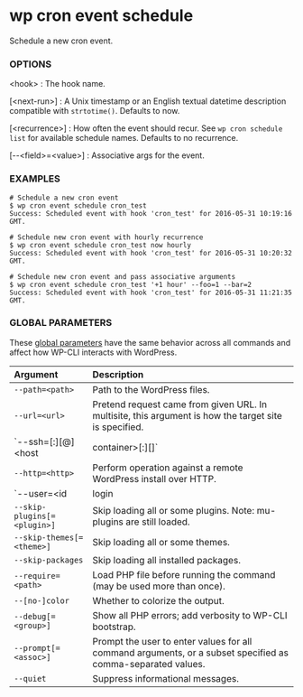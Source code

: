 # wp cron event schedule

Schedule a new cron event.

### OPTIONS

&lt;hook&gt;
: The hook name.

[&lt;next-run&gt;]
: A Unix timestamp or an English textual datetime description compatible with `strtotime()`. Defaults to now.

[&lt;recurrence&gt;]
: How often the event should recur. See `wp cron schedule list` for available schedule names. Defaults to no recurrence.

[\--&lt;field&gt;=&lt;value&gt;]
: Associative args for the event.

### EXAMPLES

    # Schedule a new cron event
    $ wp cron event schedule cron_test
    Success: Scheduled event with hook 'cron_test' for 2016-05-31 10:19:16 GMT.

    # Schedule new cron event with hourly recurrence
    $ wp cron event schedule cron_test now hourly
    Success: Scheduled event with hook 'cron_test' for 2016-05-31 10:20:32 GMT.

    # Schedule new cron event and pass associative arguments
    $ wp cron event schedule cron_test '+1 hour' --foo=1 --bar=2
    Success: Scheduled event with hook 'cron_test' for 2016-05-31 11:21:35 GMT.

### GLOBAL PARAMETERS

These [global parameters](https://make.wordpress.org/cli/handbook/config/) have the same behavior across all commands and affect how WP-CLI interacts with WordPress.

| **Argument**    | **Description**              |
|:----------------|:-----------------------------|
| `--path=<path>` | Path to the WordPress files. |
| `--url=<url>` | Pretend request came from given URL. In multisite, this argument is how the target site is specified. |
| `--ssh=[<scheme>:][<user>@]<host|container>[:<port>][<path>]` | Perform operation against a remote server over SSH (or a container using scheme of "docker" or "docker-compose"). |
| `--http=<http>` | Perform operation against a remote WordPress install over HTTP. |
| `--user=<id|login|email>` | Set the WordPress user. |
| `--skip-plugins[=<plugin>]` | Skip loading all or some plugins. Note: mu-plugins are still loaded. |
| `--skip-themes[=<theme>]` | Skip loading all or some themes. |
| `--skip-packages` | Skip loading all installed packages. |
| `--require=<path>` | Load PHP file before running the command (may be used more than once). |
| `--[no-]color` | Whether to colorize the output. |
| `--debug[=<group>]` | Show all PHP errors; add verbosity to WP-CLI bootstrap. |
| `--prompt[=<assoc>]` | Prompt the user to enter values for all command arguments, or a subset specified as comma-separated values. |
| `--quiet` | Suppress informational messages. |
